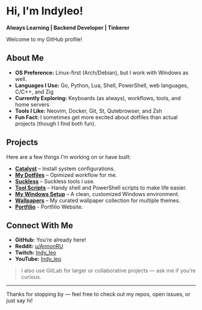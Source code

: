 # Hi, I'm Indyleo!

**Always Learning | Backend Developer | Tinkerer**

Welcome to my GitHub profile!

## About Me

- **OS Preference:** Linux-first (Arch/Debian), but I work with Windows as well.
- **Languages I Use:** Go, Python, Lua, Shell, PowerShell, web languages, C/C++, and Zig
- **Currently Exploring:** Keyboards (as always), workflows, tools, and home servers
- **Tools I Like:** Neovim, Docker, Git, St, Qutebrowser, and Zsh
- **Fun Fact:** I sometimes get more excited about dotfiles than actual projects (though I find both fun).

## Projects

Here are a few things I’m working on or have built:

- **[Catalyst](https://github.com/indyleo/Catalyst)** – Install system configurations.
- **[My Dotfiles](https://github.com/indyleo/dotfiles-stow)** – Opimized workflow for me.
- **[Suckless](https://github.com/indyleo/suckless)** – Suckless tools i use.
- **[Tool Scripts](https://github.com/indyleo/scripts)** – Handy shell and PowerShell scripts to make life easier.
- **[My Windows Setup](https://github.com/indyleo/WindowsStuff)** – A clean, customized Windows environment.
- **[Wallpapers](https://github.com/indyleo/Wallpapers)** – My curated wallpaper collection for multiple themes.
- **[Portfilio](https://www.linuxlab.work/)** - Portfilio Website.
## Connect With Me

- **GitHub:** You’re already here!
- **Reddit:** [u/AnnonRU](https://www.reddit.com/user/AnnonRU)
- **Twitch:** [Indy_leo](https://twitch.tv/indy_leo)
- **YouTube:** [Indy_leo](https://youtube.com/@Indy_leo)

> I also use GitLab for larger or collaborative projects — ask me if you’re curious.

---

Thanks for stopping by — feel free to check out my repos, open issues, or just say hi!
